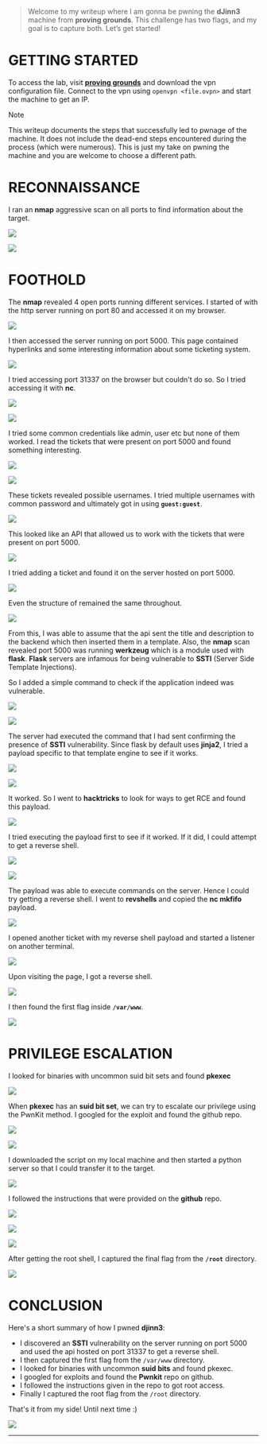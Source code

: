  > Welcome to my writeup where I am gonna be pwning the **dJinn3** machine from **proving grounds**. This challenge has two flags, and my goal is to capture both. Let’s get started!

# GETTING STARTED

To access the lab, visit **[proving grounds](https://portal.offsec.com/labs/play)** and download the vpn configuration file. Connect to the vpn using `openvpn <file.ovpn>` and start the machine to get an IP.

> [!NOTE] 
> This writeup documents the steps that successfully led to pwnage of the machine. It does not include the dead-end steps encountered during the process (which were numerous). This is just my take on pwning the machine and you are welcome to choose a different path.

# RECONNAISSANCE

I ran an **nmap** aggressive scan on all ports to find information about the target.

![](IMAGES/1.png)

![](IMAGES/2.png)

# FOOTHOLD

The **nmap** revealed 4 open ports running different services. I started of with the http server running on port 80 and accessed it on my browser.

![](IMAGES/3.png)

I then accessed the server running on port 5000. This page contained hyperlinks and some interesting information about some ticketing system.

![](IMAGES/4.png)

I tried accessing port 31337 on the browser but couldn't do so. So I tried accessing it with **nc**. 

![](IMAGES/5.png)

![](IMAGES/6.png)

I tried some common credentials like admin, user etc but none of them worked. I read the tickets that were present on port 5000 and found something interesting.

![](IMAGES/7.png)

![](IMAGES/8.png)

These tickets revealed possible usernames. I tried multiple usernames with common password and ultimately got in using **`guest:guest`**.

![](IMAGES/9.png)

This looked like an API that allowed us to work with the tickets that were present on port 5000.

![](IMAGES/10.png)

I tried adding a ticket and found it on the server hosted on port 5000.

![](IMAGES/11.png)

Even the structure of remained the same throughout.

![](IMAGES/12.png)

From this, I was able to assume that the api sent the title and description to the backend which then inserted them in a template. Also, the **nmap** scan revealed port 5000 was running **werkzeug** which is a module used with **flask**. **Flask** servers are infamous for being vulnerable to **SSTI** (Server Side Template Injections).

So I added a simple command to check if the application indeed was vulnerable.

![](IMAGES/13.png)

![](IMAGES/14.png)

The server had executed the command that I had sent confirming the presence of **SSTI** vulnerability.  Since flask by default uses **jinja2**, I tried a payload specific to that template engine to see if it works.

![](IMAGES/15.png)

![](IMAGES/16.png)

It worked. So I went to **hacktricks** to look for ways to get RCE and found this payload.

![](IMAGES/17.png)

I tried executing the payload first to see if it worked. If it did, I could attempt to get a reverse shell.

![](IMAGES/18.png)

![](IMAGES/19.png)

The payload was able to execute commands on the server. Hence I could try getting a reverse shell.
I went to **revshells** and copied the **nc mkfifo** payload.

![](IMAGES/20.png)

I opened another ticket with my reverse shell payload and started a listener on another terminal.

![](IMAGES/21.png)

Upon visiting the page, I got a reverse shell.

![](IMAGES/22.png)

I then found the first flag inside **`/var/www`**.

![](IMAGES/23.png)

# PRIVILEGE ESCALATION

I looked for binaries with uncommon suid bit sets and found **pkexec**

![](IMAGES/24.png)

When **pkexec** has an **suid bit set**, we can try to escalate our privilege using the PwnKit method. I googled for the exploit and found the github repo.

![](IMAGES/25.png)

![](IMAGES/26.png)

I downloaded the script on my local machine and then started a python server so that I could transfer it to the target.

![](IMAGES/27.png)

I followed the instructions that were provided on the **github** repo.

![](IMAGES/28.png)

![](IMAGES/29.png)

![](IMAGES/30.png)

After getting the root shell, I captured the final flag from the **`/root`** directory.

![](IMAGES/31.png)

# CONCLUSION
Here's a short summary of how I pwned **djinn3**:
- I discovered an **SSTI** vulnerability on the server running on port 5000 and used the api hosted on port 31337 to get a reverse shell.
- I then captured the first flag from the `/var/www` directory.
- I looked for binaries with uncommon **suid bits** and found pkexec.
- I googled for exploits and found the **Pwnkit** repo on github.
- I followed the instructions given in the repo to got root access.
- Finally I captured the root flag from the `/root` directory.

That's it from my side! Until next time :)

![](IMAGES/x.png)

---



